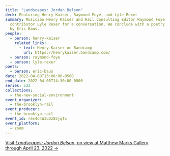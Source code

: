 ```yaml
---
title: "Landscapes: Jordan Belson"
deck: Featuring Henry Kaiser, Raymond Foye, and Lyle Rexer
summary: Musician Henry Kaiser and Rail Consulting Editor Raymond Foye join Rail
  contributor Lyle Rexer for a conversation. We conclude with a poetry reading
  by Eric Baus.
people:
  - person: henry-kaiser
    related_links:
      - text: Henry Kaiser on Bandcamp
        url: https://henrykaiser.bandcamp.com/
  - person: raymond-foye
  - person: lyle-rexer
poets:
  - person: eric-baus
date: 2022-04-08T13:00:00-0500
end_date: 2022-04-08T14:30:00-0500
series: 533
collections:
  - the-new-social-environment
event_organizer:
  - the-brooklyn-rail
event_producer:
  - the-brooklyn-rail
event_id: rec4o4WILDz85jqTx
event_platform:
  - zoom
---
```

[Visit *Landscapes: Jordon Belson*, on view at Matthew Marks Gallery through April 23, 2022 →](https://matthewmarks.com/online/jordan-belson)